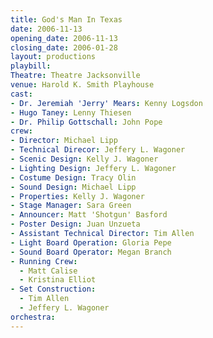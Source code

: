 ```yaml
---
title: God's Man In Texas
date: 2006-11-13
opening_date: 2006-11-13
closing_date: 2006-01-28
layout: productions
playbill:
Theatre: Theatre Jacksonville
venue: Harold K. Smith Playhouse
cast:
- Dr. Jeremiah 'Jerry' Mears: Kenny Logsdon
- Hugo Taney: Lenny Thiesen
- Dr. Philip Gottschall: John Pope
crew:
- Director: Michael Lipp
- Technical Direcor: Jeffery L. Wagoner
- Scenic Design: Kelly J. Wagoner
- Lighting Design: Jeffery L. Wagoner
- Costume Design: Tracy Olin
- Sound Design: Michael Lipp
- Properties: Kelly J. Wagoner
- Stage Manager: Sara Green
- Announcer: Matt 'Shotgun' Basford
- Poster Design: Juan Unzueta
- Assistant Technical Director: Tim Allen
- Light Board Operation: Gloria Pepe
- Sound Board Operator: Megan Branch
- Running Crew:
  - Matt Calise
  - Kristina Elliot
- Set Construction:
  - Tim Allen
  - Jeffery L. Wagoner
orchestra:
---
```

